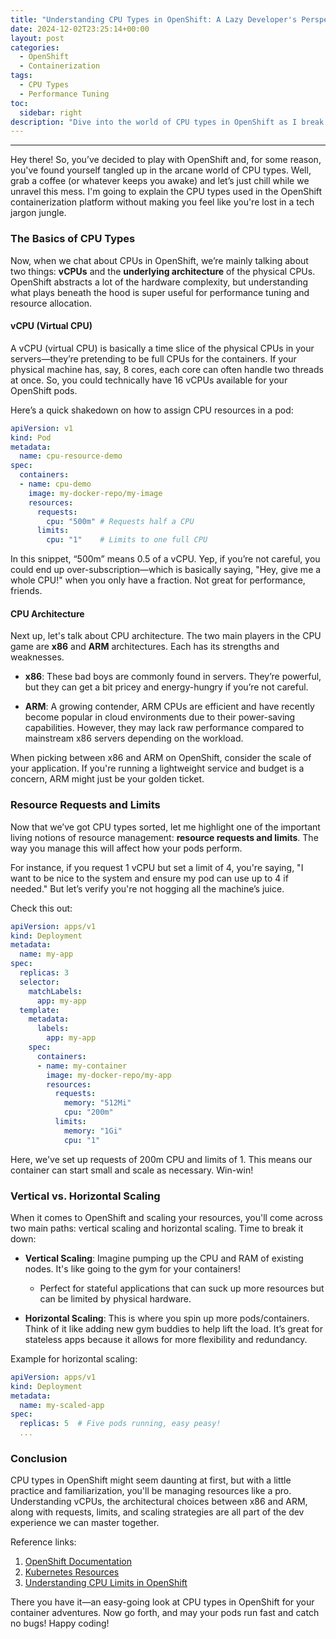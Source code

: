 ```yaml
---
title: "Understanding CPU Types in OpenShift: A Lazy Developer's Perspective"
date: 2024-12-02T23:25:14+00:00
layout: post
categories:
  - OpenShift
  - Containerization
tags:
  - CPU Types
  - Performance Tuning
toc:
  sidebar: right
description: "Dive into the world of CPU types in OpenShift as I break it down in simple terms, accompanied by practical examples and a dash of humor."
---
```

---

Hey there! So, you’ve decided to play with OpenShift and, for some reason, you've found yourself tangled up in the arcane world of CPU types. Well, grab a coffee (or whatever keeps you awake) and let’s just chill while we unravel this mess. I'm going to explain the CPU types used in the OpenShift containerization platform without making you feel like you're lost in a tech jargon jungle.

### The Basics of CPU Types

Now, when we chat about CPUs in OpenShift, we’re mainly talking about two things: **vCPUs** and the **underlying architecture** of the physical CPUs. OpenShift abstracts a lot of the hardware complexity, but understanding what plays beneath the hood is super useful for performance tuning and resource allocation.

#### vCPU (Virtual CPU)

A vCPU (virtual CPU) is basically a time slice of the physical CPUs in your servers—they’re pretending to be full CPUs for the containers. If your physical machine has, say, 8 cores, each core can often handle two threads at once. So, you could technically have 16 vCPUs available for your OpenShift pods.

Here’s a quick shakedown on how to assign CPU resources in a pod:

```yaml
apiVersion: v1
kind: Pod
metadata:
  name: cpu-resource-demo
spec:
  containers:
  - name: cpu-demo
    image: my-docker-repo/my-image
    resources:
      requests:
        cpu: "500m" # Requests half a CPU
      limits:
        cpu: "1"    # Limits to one full CPU
```

In this snippet, “500m” means 0.5 of a vCPU. Yep, if you’re not careful, you could end up over-subscription—which is basically saying, "Hey, give me a whole CPU!" when you only have a fraction. Not great for performance, friends.

#### CPU Architecture

Next up, let's talk about CPU architecture. The two main players in the CPU game are **x86** and **ARM** architectures. Each has its strengths and weaknesses.

- **x86**: These bad boys are commonly found in servers. They’re powerful, but they can get a bit pricey and energy-hungry if you’re not careful.
  
- **ARM**: A growing contender, ARM CPUs are efficient and have recently become popular in cloud environments due to their power-saving capabilities. However, they may lack raw performance compared to mainstream x86 servers depending on the workload.

When picking between x86 and ARM on OpenShift, consider the scale of your application. If you're running a lightweight service and budget is a concern, ARM might just be your golden ticket.

### Resource Requests and Limits

Now that we’ve got CPU types sorted, let me highlight one of the important living notions of resource management: **resource requests and limits**. The way you manage this will affect how your pods perform. 

For instance, if you request 1 vCPU but set a limit of 4, you're saying, "I want to be nice to the system and ensure my pod can use up to 4 if needed." But let’s verify you're not hogging all the machine’s juice.

Check this out:

```yaml
apiVersion: apps/v1
kind: Deployment
metadata:
  name: my-app
spec:
  replicas: 3
  selector:
    matchLabels:
      app: my-app
  template:
    metadata:
      labels:
        app: my-app
    spec:
      containers:
      - name: my-container
        image: my-docker-repo/my-app
        resources:
          requests:
            memory: "512Mi"
            cpu: "200m"
          limits:
            memory: "1Gi"
            cpu: "1"
```

Here, we've set up requests of 200m CPU and limits of 1. This means our container can start small and scale as necessary. Win-win!

### Vertical vs. Horizontal Scaling

When it comes to OpenShift and scaling your resources, you'll come across two main paths: vertical scaling and horizontal scaling. Time to break it down:

- **Vertical Scaling**: Imagine pumping up the CPU and RAM of existing nodes. It's like going to the gym for your containers! 
  - Perfect for stateful applications that can suck up more resources but can be limited by physical hardware.

- **Horizontal Scaling**: This is where you spin up more pods/containers. Think of it like adding new gym buddies to help lift the load. It’s great for stateless apps because it allows for more flexibility and redundancy.

Example for horizontal scaling:

```yaml
apiVersion: apps/v1
kind: Deployment
metadata:
  name: my-scaled-app
spec:
  replicas: 5  # Five pods running, easy peasy!
  ...
```

### Conclusion

CPU types in OpenShift might seem daunting at first, but with a little practice and familiarization, you'll be managing resources like a pro. Understanding vCPUs, the architectural choices between x86 and ARM, along with requests, limits, and scaling strategies are all part of the dev experience we can master together.

Reference links:
1. [OpenShift Documentation](https://docs.openshift.com/)
2. [Kubernetes Resources](https://kubernetes.io/docs/concepts/configuration/manage-resources-containers/)
3. [Understanding CPU Limits in OpenShift](https://www.openshift.com/blog/understanding-cpu-limits-in-openshift)

There you have it—an easy-going look at CPU types in OpenShift for your container adventures. Now go forth, and may your pods run fast and catch no bugs! Happy coding!